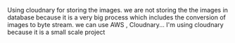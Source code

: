 Using cloudnary for storing the images. we are not storing the the images in database because it is a very big process which includes the conversion of images to byte stream.
we can use AWS , Cloudnary...
I'm using cloudnary because it is a small scale project